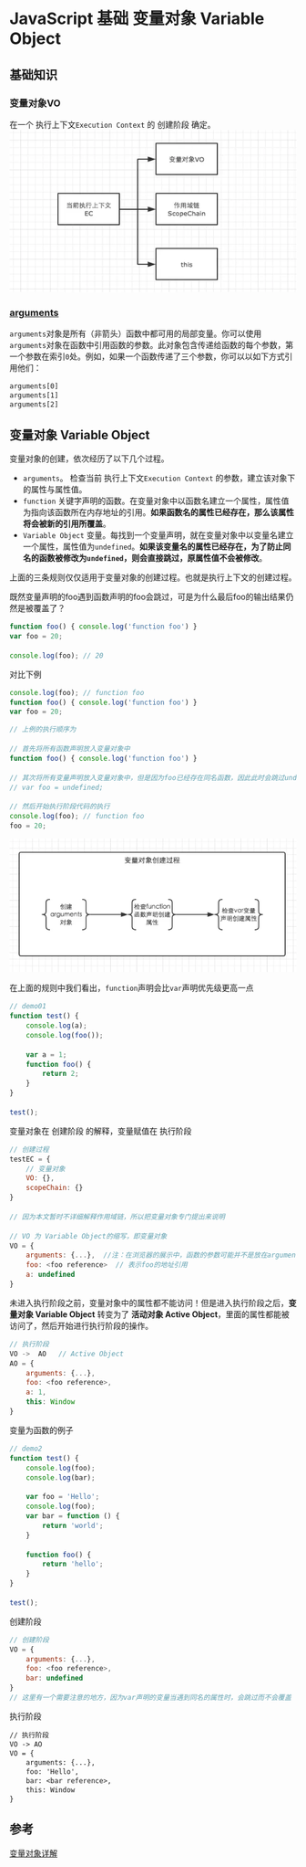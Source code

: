 # JavaScript 基础 变量对象 Variable Object

## 基础知识
### 变量对象VO
在一个 执行上下文`Execution Context` 的 创建阶段 确定。
![](./assets/JavaScript-基础-变量对象-00.png)

### [arguments](https://developer.mozilla.org/zh-CN/docs/Web/JavaScript/Reference/Functions/arguments)  
`arguments`对象是所有（非箭头）函数中都可用的局部变量。你可以使用`arguments`对象在函数中引用函数的参数。此对象包含传递给函数的每个参数，第一个参数在索引`0`处。例如，如果一个函数传递了三个参数，你可以以如下方式引用他们：

```
arguments[0]
arguments[1]
arguments[2]
```


## 变量对象 Variable Object

变量对象的创建，依次经历了以下几个过程。

* `arguments`。 检查当前 执行上下文`Execution Context` 的参数，建立该对象下的属性与属性值。
* `function` 关键字声明的函数。在变量对象中以函数名建立一个属性，属性值为指向该函数所在内存地址的引用。**如果函数名的属性已经存在，那么该属性将会被新的引用所覆盖**。
* `Variable Object` 变量。每找到一个变量声明，就在变量对象中以变量名建立一个属性，属性值为`undefined`。**如果该变量名的属性已经存在，为了防止同名的函数被修改为`undefined`，则会直接跳过，原属性值不会被修改**。


上面的三条规则仅仅适用于变量对象的创建过程。也就是执行上下文的创建过程。

既然变量声明的foo遇到函数声明的foo会跳过，可是为什么最后foo的输出结果仍然是被覆盖了？

```js
function foo() { console.log('function foo') }
var foo = 20;

console.log(foo); // 20
```

对比下例

```js
console.log(foo); // function foo
function foo() { console.log('function foo') }
var foo = 20;
```

```js
// 上例的执行顺序为

// 首先将所有函数声明放入变量对象中
function foo() { console.log('function foo') }

// 其次将所有变量声明放入变量对象中，但是因为foo已经存在同名函数，因此此时会跳过undefined的赋值
// var foo = undefined;

// 然后开始执行阶段代码的执行
console.log(foo); // function foo
foo = 20;
```

![](./assets/JavaScript-基础-变量对象-01.png)

在上面的规则中我们看出，`function`声明会比`var`声明优先级更高一点

```js
// demo01
function test() {
    console.log(a);
    console.log(foo());

    var a = 1;
    function foo() {
        return 2;
    }
}

test();
```

变量对象在 创建阶段 的解释，变量赋值在 执行阶段

```js
// 创建过程
testEC = {
    // 变量对象
    VO: {},
    scopeChain: {}
}

// 因为本文暂时不详细解释作用域链，所以把变量对象专门提出来说明

// VO 为 Variable Object的缩写，即变量对象
VO = {
    arguments: {...},  //注：在浏览器的展示中，函数的参数可能并不是放在arguments对象中，这里为了方便理解，我做了这样的处理
    foo: <foo reference>  // 表示foo的地址引用
    a: undefined
}
```

未进入执行阶段之前，变量对象中的属性都不能访问！但是进入执行阶段之后，**变量对象 Variable Object** 转变为了 **活动对象 Active Object**，里面的属性都能被访问了，然后开始进行执行阶段的操作。

```js
// 执行阶段
VO ->  AO   // Active Object
AO = {
    arguments: {...},
    foo: <foo reference>,
    a: 1,
    this: Window
}
```

变量为函数的例子

```js
// demo2
function test() {
    console.log(foo);
    console.log(bar);

    var foo = 'Hello';
    console.log(foo);
    var bar = function () {
        return 'world';
    }

    function foo() {
        return 'hello';
    }
}

test();
```

创建阶段

```js
// 创建阶段
VO = {
    arguments: {...},
    foo: <foo reference>,
    bar: undefined
}
// 这里有一个需要注意的地方，因为var声明的变量当遇到同名的属性时，会跳过而不会覆盖
```

执行阶段

```
// 执行阶段
VO -> AO
VO = {
    arguments: {...},
    foo: 'Hello',
    bar: <bar reference>,
    this: Window
}
```

## 参考
[变量对象详解](https://www.jianshu.com/p/330b1505e41d)
